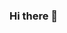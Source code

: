 ### Hi there 👋

<!--
**Buggy006/Buggy006** is a ✨ _special_ ✨ repository because its `README.md` (this file) appears on your GitHub profile.

Here are some ideas to get you started:

- 🔭 I’m currently Pursuing Computer Science Engineering
- 💻 Internet of Things
- 👾 Building Tools for humans
- ❤️ in love with python
